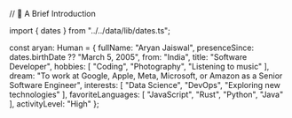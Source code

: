// 🌟 A Brief Introduction

import { dates } from "../../data/lib/dates.ts";

const aryan: Human = {
  fullName: "Aryan Jaiswal",
  presenceSince: dates.birthDate ?? "March 5, 2005",
  from: "India",
  title: "Software Developer",
  hobbies: [
    "Coding",
    "Photography",
    "Listening to music"
  ],
  dream: "To work at Google, Apple, Meta, Microsoft, or Amazon as a Senior Software Engineer",
  interests: [
    "Data Science",
    "DevOps",
    "Exploring new technologies"
  ],
  favoriteLanguages: [
    "JavaScript",
    "Rust",
    "Python",
    "Java"
  ],
  activityLevel: "High"
};
